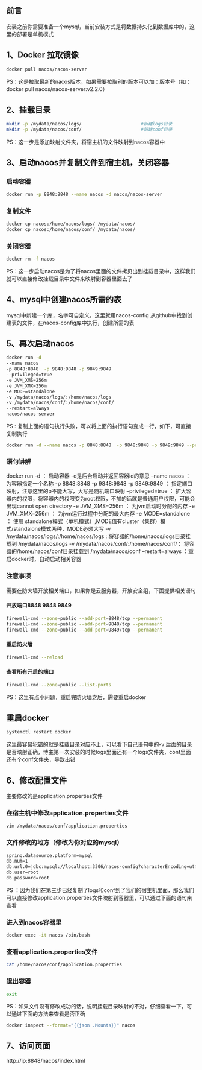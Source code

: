 ## 前言
安装之前你需要准备一个mysql，当前安装方式是将数据持久化到数据库中的，这里的部署是单机模式
## 1、Docker 拉取镜像
```bash
docker pull nacos/nacos-server
```


PS：这是拉取最新的nacos版本，如果需要拉取别的版本可以加：版本号（如：docker pull nacos/nacos-server:v2.2.0）

## 2、挂载目录
```bash
mkdir -p /mydata/nacos/logs/                      #新建logs目录
mkdir -p /mydata/nacos/conf/					  #新建conf目录
```

PS：这一步是添加映射文件夹，将宿主机的文件映射到nacos容器中

## 3、启动nacos并复制文件到宿主机，关闭容器
### 启动容器
```bash
docker run -p 8848:8848 --name nacos -d nacos/nacos-server
```


### 复制文件
```bash
docker cp nacos:/home/nacos/logs/ /mydata/nacos/
docker cp nacos:/home/nacos/conf/ /mydata/nacos/
```

### 关闭容器
```bash
docker rm -f nacos
```


PS：这一步启动nacos是为了将nacos里面的文件拷贝出到挂载目录中，这样我们就可以直接修改挂载目录中文件来映射到容器里面去了

## 4、mysql中创建nacos所需的表
mysql中新建一个库，名字可自定义，这里就用nacos-config
从github中找到创建表的文件，在nacos-config库中执行，创建所需的表

## 5、再次启动nacos
``` bash
docker run -d
--name nacos															 
-p 8848:8848  -p 9848:9848 -p 9849:9849
--privileged=true
-e JVM_XMS=256m
-e JVM_XMX=256m
-e MODE=standalone
-v /mydata/nacos/logs/:/home/nacos/logs
-v /mydata/nacos/conf/:/home/nacos/conf/
--restart=always
nacos/nacos-server
```

PS : 复制上面的语句执行失败，可以将上面的执行语句变成一行，如下，可直接复制执行
```bash
docker run -d --name nacos -p 8848:8848  -p 9848:9848 -p 9849:9849 --privileged=true -e JVM_XMS=256m -e JVM_XMX=256m -e MODE=standalone -v /mydata/nacos/logs/:/home/nacos/logs -v /mydata/nacos/conf/:/home/nacos/conf/ --restart=always nacos/nacos-server
```

### 语句讲解

docker run -d ： 启动容器 -d是后台启动并返回容器id的意思
–name nacos ：为容器指定一个名称
-p 8848:8848 -p 9848:9848 -p 9849:9849 ： 指定端口映射，注意这里的p不能大写，大写是随机端口映射
–privileged=true ： 扩大容器内的权限，将容器内的权限变为root权限，不加的话就是普通用户权限，可能会出现cannot open directory
-e JVM_XMS=256m ： 为jvm启动时分配的内存
-e JVM_XMX=256m ： 为jvm运行过程中分配的最大内存
-e MODE=standalone ： 使用 standalone模式（单机模式）,MODE值有cluster（集群）模式/standalone模式两种，MODE必须大写
-v /mydata/nacos/logs/:/home/nacos/logs : 将容器的/home/nacos/logs目录挂载到 /mydata/nacos/logs
-v /mydata/nacos/conf/:/home/nacos/conf/： 将容器的/home/nacos/conf目录挂载到 /mydata/nacos/conf
–restart=always ：重启docker时，自动启动相关容器

### 注意事项

需要在防火墙开放相关端口，如果你是云服务器，开放安全组，下面提供相关语句

#### 开放端口8848 9848 9849
```bash
firewall-cmd --zone=public --add-port=8848/tcp --permanent
firewall-cmd --zone=public --add-port=9848/tcp --permanent
firewall-cmd --zone=public --add-port=9849/tcp --permanent
```

#### 重启防火墙
```bash
firewall-cmd --reload
```

#### 查看所有开启的端口
```bash
firewall-cmd --zone=public --list-ports
```

PS：这里有点小问题，重启完防火墙之后，需要重启docker

## 重启docker
```bash
systemctl restart docker
```

这里最容易犯错的就是挂载目录对应不上，可以看下自己语句中的-v 后面的目录是否映射正确，博主第一次安装的时候logs里面还有一个logs文件夹，conf里面还有个conf文件夹，导致出错

## 6、修改配置文件
主要修改的是application.properties文件
### 在宿主机中修改application.properties文件
```bash
vim /mydata/nacos/conf/application.properties
```

### 文件修改的地方（修改为你对应的mysql）

```bash
spring.datasource.platform=mysql
db.num=1
db.url.0=jdbc:mysql://localhost:3306/nacos-config?characterEncoding=utf8&connectTimeout=1000&socketTimeout=30000&autoReconnect=true&useUnicode=true&useSSL=false&serverTimezone=UTC
db.user=root
db.password=root
```

PS ：因为我们在第三步已经复制了logs和conf到了我们的宿主机里面，那么我们可以直接修改application.properties文件映射到容器里，可以通过下面的语句来查看

### 进入到nacos容器里
```bash
docker exec -it nacos /bin/bash
```

### 查看application.properties文件
```bash
cat /home/nacos/conf/application.properties
```

### 退出容器
```bash
exit
```

PS：如果文件没有修改成功的话，说明挂载目录映射的不对，仔细查看一下，可以通过下面的方法来查看是否正确
```bash
docker inspect --format="{{json .Mounts}}" nacos
```

## 7、访问页面

http://ip:8848/nacos/index.html
